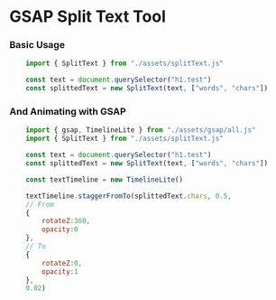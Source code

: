 # GSAP Split Text Tool

### Basic Usage
```javascript
	import { SplitText } from "./assets/splitText.js"

	const text = document.querySelector("h1.test")
	const splittedText = new SplitText(text, ["words", "chars"]) 
```

### And Animating with GSAP

```javascript
	import { gsap, TimelineLite } from "./assets/gsap/all.js"
	import { SplitText } from "./assets/splitText.js"

	const text = document.querySelector("h1.test")
	const splittedText = new SplitText(text, ["words", "chars"]) 

	const textTimeline = new TimelineLite()

	textTimeline.staggerFromTo(splittedText.chars, 0.5, 
	// From
	{
		rotateZ:360,
		opacity:0
	},
	// To
	{
		rotateZ:0,
		opacity:1
	},
	0.02)
    
```
